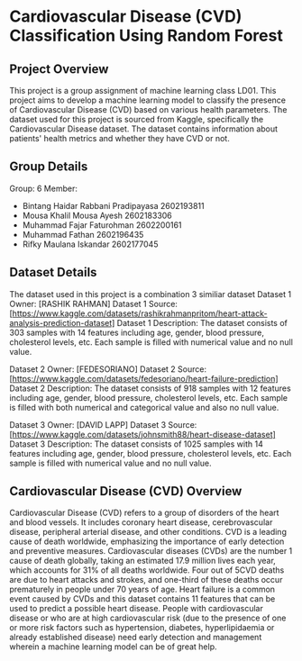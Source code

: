 # Cardiovascular Disease (CVD) Classification Using Random Forest
## Project Overview
This project is a group assignment of machine learning class LD01. This project aims to develop a machine learning model to classify the presence of Cardiovascular Disease (CVD) based on various health parameters. The dataset used for this project is sourced from Kaggle, specifically the Cardiovascular Disease dataset. The dataset contains information about patients' health metrics and whether they have CVD or not.

## Group Details
Group: 6
Member: 
- Bintang Haidar Rabbani Pradipayasa 2602193811
- Mousa Khalil Mousa Ayesh 2602183306
- Muhammad Fajar Faturohman 2602200161
- Muhammad Fathan 2602196435
- Rifky Maulana Iskandar 2602177045

## Dataset Details
The dataset used in this project is a combination 3 similiar dataset
Dataset 1 Owner: [RASHIK RAHMAN]
Dataset 1 Source: [https://www.kaggle.com/datasets/rashikrahmanpritom/heart-attack-analysis-prediction-dataset]
Dataset 1 Description: The dataset consists of 303 samples with 14 features including age, gender, blood pressure, cholesterol levels, etc. Each sample is filled with numerical value and no null value.

Dataset 2 Owner: [FEDESORIANO]
Dataset 2 Source: [https://www.kaggle.com/datasets/fedesoriano/heart-failure-prediction]
Dataset 2 Description: The dataset consists of 918 samples with 12 features including age, gender, blood pressure, cholesterol levels, etc.  Each sample is filled with both numerical and categorical value and also no null value.

Dataset 3 Owner: [DAVID LAPP]
Dataset 3 Source: [https://www.kaggle.com/datasets/johnsmith88/heart-disease-dataset]
Dataset 3 Description: The dataset consists of 1025 samples with 14 features including age, gender, blood pressure, cholesterol levels, etc.  Each sample is filled with numerical value and no null value.

## Cardiovascular Disease (CVD) Overview
Cardiovascular Disease (CVD) refers to a group of disorders of the heart and blood vessels. It includes coronary heart disease, cerebrovascular disease, peripheral arterial disease, and other conditions. CVD is a leading cause of death worldwide, emphasizing the importance of early detection and preventive measures. 
Cardiovascular diseases (CVDs) are the number 1 cause of death globally, taking an estimated 17.9 million lives each year, which accounts for 31% of all deaths worldwide. Four out of 5CVD deaths are due to heart attacks and strokes, and one-third of these deaths occur prematurely in people under 70 years of age. Heart failure is a common event caused by CVDs and this dataset contains 11 features that can be used to predict a possible heart disease.
People with cardiovascular disease or who are at high cardiovascular risk (due to the presence of one or more risk factors such as hypertension, diabetes, hyperlipidaemia or already established disease) need early detection and management wherein a machine learning model can be of great help.
